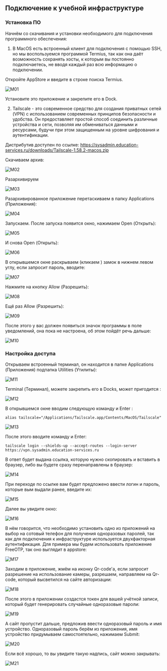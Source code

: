## Подключение к учебной инфраструктуре

### Установка ПО

Начнём со скачивания и установки необходимого для подключения программного обеспечения:

1. В MacOS есть встроенный клиент для подключения с помощью SSH, но мы воспользуемся программой Termius, так как она даёт возможность сохранять хосты, к которым вы постоянно подключаетесь, не вводя каждый раз всю информацию о подключении.

Откройте AppStore и введите в строке поиска Termius.

![M01](https://github.com/lexche/Testyp/assets/95694325/0bded744-9b71-4089-9d22-fc1887c1f23a)

Установите это приложение и закрепите его в Dock.

2. Tailscale - это современное средство для создания приватных сетей (VPN) с использованием современных принципов безопасности и удобства. Он предоставляет простой способ соединить различные устройства и сети, позволяя им обмениваться данными и ресурсами, будучи при этом защищенным на уровне шифрования и аутентификации.

Дистрибутив доступен по ссылке: https://sysadmin.education-services.ru/downloads/Tailscale-1.58.2-macos.zip

Скачиваем архив:

![M02](https://github.com/lexche/Testyp/assets/95694325/9b438292-0241-4985-9414-d473ef902ed2)

Разархивируем

![M03](https://github.com/lexche/Testyp/assets/95694325/abfba67c-6311-444c-afcd-67d5e8077d7b)

Разархивированное приложение перетаскиваем в папку Applications (Приложения):

![M04](https://github.com/lexche/Testyp/assets/95694325/ea6b4c5b-5cdf-4895-b484-41476cf6d015)

Запускаем. После запуска появится окно, нажимаем Open (Открыть):

![M05](https://github.com/lexche/Testyp/assets/95694325/c32892ab-51aa-4fef-9b5c-58b2ab308e27)

И снова Open (Открыть):

![M06](https://github.com/lexche/Testyp/assets/95694325/d790e299-4df4-4a2f-8f85-3c37ee6e0346)

В открывшемся окне раскрываем (кликаем ) замок в нижнем левом углу, если запросит пароль, вводите:

![M07](https://github.com/lexche/Testyp/assets/95694325/d2025a30-9e0f-45d5-805d-ffb0f8e22334)

Нажмите на кнопку Allow (Разрешить):

![M08](https://github.com/lexche/Testyp/assets/95694325/224da309-b302-488c-9e0e-bde2b966dbde)

Ещё раз Allow (Разрешить): 

![M09](https://github.com/lexche/Testyp/assets/95694325/5690b056-5f91-4c58-8029-1ad35945fed0)

После этого у вас должен появиться значок программы в поле уведомлений, она пока не настроена, об этом пойдёт речь дальше:

![M10](https://github.com/lexche/Testyp/assets/95694325/ce50cfab-865e-413f-a1cb-60fcade44d5e)

### Настройка доступа

Открываем встроенный терминал, он находится в папке Applications (Приложения) подпапка Utilities (Утилиты):

![M11](https://github.com/lexche/Testyp/assets/95694325/226c5f2e-1573-4199-802b-4c822e92ee7e)

Terminal (Терминал), можете закрепить его в Docks, может пригодится :

![M12](https://github.com/lexche/Testyp/assets/95694325/c8702e02-1140-45a9-880d-28348e40f5c4)

В открывшемся окне вводим следующую команду и Enter :

```
alias tailscale="/Applications/Tailscale.app/Contents/MacOS/Tailscale"
```

![M13](https://github.com/lexche/Testyp/assets/95694325/2602c1f9-7d33-4b26-a372-ad39ddf5799f)

После этого вводите команду и Enter:

```
tailscale login --shields-up --accept-routes --login-server https://vpn.sysadmin.education-services.ru
```
В ответ будет выдана ссылка, которую нужно скопировать и вставить в браузер, либо вы будете сразу перенаправлены в браузер:

![M14](https://github.com/lexche/Testyp/assets/95694325/2f67f3d4-d650-4854-bddb-00588e4da0a2)

При переходе по ссылке вам будет предложено ввести логин и пароль, которые вым выдали ранее, введите их:

![M15](https://github.com/lexche/Testyp/assets/95694325/2f5e83a2-8dc4-48a3-892b-01e742154515)


Далее вы увидите окно:

![M16](https://github.com/lexche/Testyp/assets/95694325/b75be510-4824-461b-93a0-67eab9adfc32)


В нём говорится, что необходимо установить одно из приложений на выбор на сотовый телефон для получения одноразовых паролей, так как для подключения к инфраструктуре используется двухфакторная аутентификация. Для примера мы будем использовать приложение FreeOTP, так оно выглядит в appstore: 

![M17](https://github.com/lexche/Testyp/assets/95694325/bada8678-d9f5-4de5-ba34-340e2a09771f)


Заходим в приложение, жмём на иконку Qr-code'а, если запросит разрешение на использование камеры, разрешаем, направляем на Qr-code, который высветился на сайте авторизации:

![M18](https://github.com/lexche/Testyp/assets/95694325/fe8c6a14-7b7c-414e-b4bf-170847b26c4f)


После этого в приложении создастся токен для вашей учётной записи, который будет генерировать случайные одноразовые пароли:

![M19](https://github.com/lexche/Testyp/assets/95694325/fa963c8b-0555-44aa-a4ba-c613e8390202)


А сайт пропустит дальше, предложив ввести одноразовый пароль и имя устройство. Одноразовый пароль берём из приложения, имя устройство придумываем самостоятельно, нажимаем Submit:

![M20](https://github.com/lexche/Testyp/assets/95694325/c9e6eaf5-cd02-4158-a43a-3ea259f0fb2c)


Если всё хорошо, то вы увидите такую надпись, сайт можно закрывать:

![M21](https://github.com/lexche/Testyp/assets/95694325/7e59161a-db65-4aab-86ca-e8843141b1dc)


